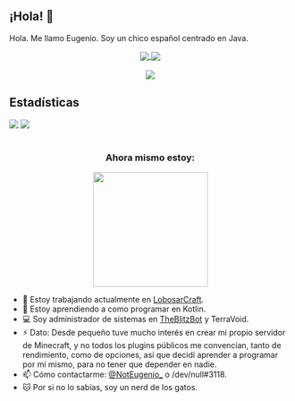## ¡Hola! 👋

Hola. Me llamo Eugenio. Soy un chico español centrado en Java.

<div align="center">
  <a href="https://twitter.com/NotEugenio_">
    <img src="https://img.shields.io/twitter/follow/NotEugenio_?color=brightgreen&label=Twitter&logo=NotEugenio_&style=for-the-badge" align="center">
  </a>
  <img src="https://img.shields.io/static/v1?label=Discord&message=/dev/null%233118&color=brightgreen&style=for-the-badge" align="center">
  <br>
  <br>
  <img src="https://komarev.com/ghpvc/?username=eugeniodevv&color=brightgreen" align="center">
</div>

## Estadísticas
![](https://hit.yhype.me/github/profile?user_id=72282285)
![](https://githubstats.nattadeploy.my.id/api?username=eugeniodevv&show_icons=true)
#

<h3 align="center">
  Ahora mismo estoy:
</h3>
<div align="center">
  <a href="https://discord.com/users/569964436165754924">
    <img src="https://lanyard-profile-readme.vercel.app/api/569964436165754924" align="center" height="205">
  </a>
</div>

- 🔭 Estoy trabajando actualmente en [LobosarCraft](https://lobosarcraft.com).
- 🌱 Estoy aprendiendo a como programar en Kotlin.
- 💻 Soy administrador de sistemas en [TheBlitzBot](https://theblitzbot.com) y TerraVoid.
- ⚡ Dato: Desde pequeño tuve mucho interés en crear mi propio servidor de Minecraft, y no todos los plugins públicos me convencían, tanto de rendimiento, como de opciones, así que decidí aprender a programar por mí mismo, para no tener que depender en nadie.
- 📫 Cómo contactarme: [@NotEugenio_](https://twitter.com/NotEugenio_) o /dev/null#3118.
- 🐱 Por si no lo sabías, soy un nerd de los gatos.
